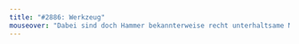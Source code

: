 ```yaml
---
title: "#2886: Werkzeug"
mouseover: "Dabei sind doch Hammer bekannterweise recht unterhaltsame MCs."
---
```

